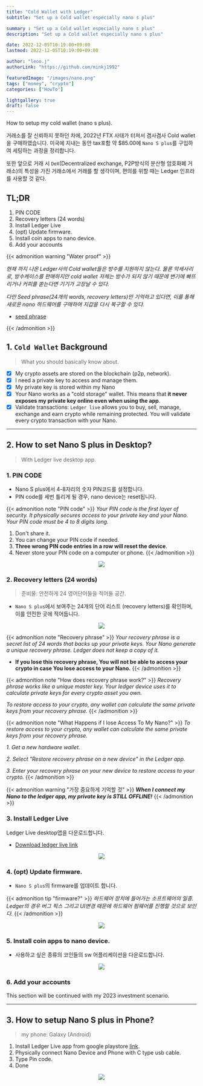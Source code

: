 ```yaml
---
title: "Cold Wallet with Ledger"
subtitle: "Set up a Cold wallet especially nano s plus"

summary : "Set up a Cold wallet especially nano s plus"
description: "Set up a Cold wallet especially nano s plus"

date: 2022-12-05T10:19:00+09:00
lastmod: 2022-12-05T10:19:00+09:00

author: "leoo.j"
authorLink: "https://github.com/minkj1992"

featuredImage: "/images/nano.png"
tags: ["money", "crypto"]
categories: ["HowTo"]

lightgallery: true
draft: false
---
```


How to setup my cold wallet (nano s plus).
<!--more-->

거래소를 잘 신뢰하지 못하던 차에, 2022년 FTX 사태가 터져서 겸사겸사 Cold wallet을 구매하였습니다. 
미국에 지내는 동안 tax포함 약 $85.00에 `Nano S plus`를 구입하여 세팅하는 과정을 정리합니다.

또한 앞으로 거래 시 `DeX`(Decentralized exchange, P2P방식의 분산형 암호화폐 거래소)의 특성을 가진 거래소에서 거래를 할 생각이며, 편의를 위할 때는 Ledger 인프라를 사용할 것 같다.

## TL;DR

1. PIN CODE
2. Recovery letters (24 words)
3. Install Ledger Live
4. (opt) Update firmware.
5. Install coin apps to nano device.
6. Add your accounts

{{< admonition warning "Water proof" >}}

_현재 까지 나온 Ledger사의 Cold wallet들은 방수를 지원하지 않는다. 물론 악세사리로, 방수케이스를 판매하지만 cold wallet 자체는 방수가 되지 않기 때문에 변기에 빠뜨리거나 커피를 쏟는다면 기기가 고장날 수 있다._

_다만 Seed phrase(24개의 words, recovery letters)만 기억하고 있다면, 이를 통해 새로운 nano 하드웨어를 구매하여 지갑을 다시 복구할 수 있다._

- [seed phrase](https://en.bitcoin.it/wiki/Seed_phrase)

{{< /admonition  >}}

## 1. `Cold Wallet` Background
> What you should basically know about.

- [x] My crypto assets are stored on the blockchain (p2p, network).
- [x] I need a private key to access and manage them.
- [x] My private key is stored within my Nano
- [x] Your Nano works as a "cold storage" wallet. This means that **it never exposes my private key online even when using the app**.
- [x] Validate transactions: `Ledger live` allows you to buy, sell, manage, exchange and earn crypto while remaining protected. You will validate every crypto transaction with your Nano.

---

## 2. How to set Nano S plus in Desktop?
> With Ledger live desktop app.

### 1. PIN CODE

- Nano S plus에서 4-8자리의 숫자 PIN코드를 설정합니다.
- PIN code를 세번 틀리게 될 경우, nano device는 reset됩니다.  

{{< admonition note "PIN code" >}}
_Your PIN code is the first layer of security. It physically secures access to your private key and your Nano. Your PIN code must be 4 to 8 digits long._

1. Don't share it.
2. You can change your PIN code if needed.
3. **Three wrong PIN code entries in a row will reset the device**.
4. Never store your PIN code on a computer or phone.
{{< /admonition  >}}

<center>

![](/images/nano_pincode.png)

</center>

### 2. Recovery letters (24 words)
> 준비물: 안전하게 24 영어단어들을 적어둘 공간.

- `Nano S plus`에서 보여주는 24개의 단어 리스트 (recovery letters)를 확인하며, 이를 안전한 곳에 적어둡니다.

<center>

![](/images/nano_recovery.png)

</center>


{{< admonition note "Recovery phrase" >}}
_Your recovery phrase is a secret list of 24 words that backs up your private keys. Your Nano generate a unique recovery phrase. Ledger does not keep a copy of it._

- **If you lose this recovery phrase, You will not be able to access your crypto in case You lose access to your Nano.**
{{< /admonition  >}}

{{< admonition note "How does recovery phrase work?" >}}
_Recovery phrase works like a unique master key. Your ledger device uses it to calculate private keys for every crypto asset you own._

_To restore access to your crypto, any wallet can calculate the same private keys from your recovery phrase._
{{< /admonition  >}}

{{< admonition note "What Happens if I lose Access To My Nano?" >}}
_To restore access to your crypto, any wallet can calculate the same private keys from your recovery phrase._

_1. Get a new hardware wallet._

_2. Select "Restore recovery phrase on a new device" in the Ledger app._

_3. Enter your recovery phrase on your new device to restore access to your crypto._
{{< /admonition  >}}


{{< admonition warning "가장 중요하게 기억할 것" >}}
_**When I connect my Nano to the ledger app, my private key is STILL OFFLINE!**_
{{< /admonition  >}}




### 3. Install Ledger Live

Ledger Live desktop앱을 다운로드합니다.

- [Download ledger live link](https://www.ledger.com/start)

<center>

![](/images/nano_download.png)

</center>



### 4. (opt) Update firmware.

- `Nano S plus`의 firmware를 업데이트 합니다.

{{< admonition tip "firmware?" >}}
_하드웨어 장치에 들어가는 소프트웨어의 일종. Ledger의 경우 버그 픽스 그리고 UI변경 때문에 하드웨어 펌웨어를 진행할 것으로 보인다._
{{< /admonition  >}}

<center>

![](/images/nano_update_firmware.png)

</center>


### 5. Install coin apps to nano device.

- 사용하고 싶은 종류의 코인들의 sw 어플리케이션을 다운로드합니다.

<center>

![](/images/nano_install_apps.png)

</center>


### 6. Add your accounts

This section will be continued with my 2023 investment scenario.

---

## 3. How to setup Nano S plus in Phone?

> my phone: Galaxy (Android)

1. Install Ledger Live app from google playstore [link](https://play.google.com/store/apps/details?id=com.ledger.live&hl=en_US&gl=US&pli=1).
2. Physically connect Nano Device and Phone with C type usb cable.
3. Type Pin code.
4. Done

<center>

![](/images/nano_phone.jpeg)

</center>